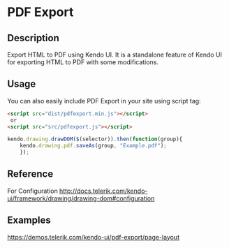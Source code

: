 # PDF Export

## Description
Export HTML to PDF using Kendo UI.
It is a standalone feature of Kendo UI for exporting HTML to PDF with some modifications.

## Usage
You can also easily include PDF Export in your site using script tag:

``` HTML
<script src="dist/pdfexport.min.js"></script>
 or
<script src="src/pdfexport.js"></script>
```

``` Javascript
kendo.drawing.drawDOM($(selector)).then(function(group){
    kendo.drawing.pdf.saveAs(group, "Example.pdf");
    });

```
## Reference
For Configuration http://docs.telerik.com/kendo-ui/framework/drawing/drawing-dom#configuration

## Examples
https://demos.telerik.com/kendo-ui/pdf-export/page-layout
